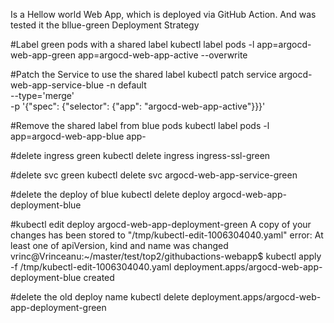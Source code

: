 Is a Hellow world Web App, which is deployed via GitHub Action. And was tested it the bllue-green Deployment Strategy

#Label green pods with a shared label
kubectl label pods -l app=argocd-web-app-green app=argocd-web-app-active --overwrite

#Patch the Service to use the shared label
kubectl patch service argocd-web-app-service-blue -n default \
  --type='merge' \
  -p '{"spec": {"selector": {"app": "argocd-web-app-active"}}}'

#Remove the shared label from blue pods
kubectl label pods -l app=argocd-web-app-blue app-

#delete ingress green
kubectl delete ingress ingress-ssl-green

#delete svc green
kubectl delete svc argocd-web-app-service-green

#delete the deploy of blue
kubectl delete deploy argocd-web-app-deployment-blue

#kubectl edit deploy argocd-web-app-deployment-green
A copy of your changes has been stored to "/tmp/kubectl-edit-1006304040.yaml"
error: At least one of apiVersion, kind and name was changed
vrinc@Vrinceanu:~/master/test/top2/githubactions-webapp$ kubectl apply -f /tmp/kubectl-edit-1006304040.yaml
deployment.apps/argocd-web-app-deployment-blue created

#delete the old deploy name
kubectl delete deployment.apps/argocd-web-app-deployment-green
